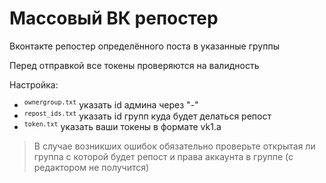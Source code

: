 # Массовый ВК репостер
Вконтакте репостер определённого поста в указанные группы

Перед отправкой все токены проверяются на валидность 

Настройка:



*   <sup>`ownergroup.txt`</sup> указать id админа через "-"
*   <sup>`repost_ids.txt`</sup> указать id групп куда будет делаться репост
*   <sup>`token.txt`</sup> указать ваши токены в формате vk1.a


>В случае возникших ошибок обязательно проверьте открытая ли группа с которой будет репост и права аккаунта в группе (с редактором не получится)
